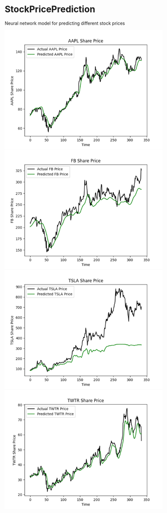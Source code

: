 # StockPricePrediction
Neural network model for predicting different stock prices


![alt text](https://github.com/kaancorum-git/StockPricePrediction/blob/main/Apple.png)
![alt text](https://github.com/kaancorum-git/StockPricePrediction/blob/main/Facebookpng.png)
![alt text](https://github.com/kaancorum-git/StockPricePrediction/blob/main/Tesla.png)
![alt text](https://github.com/kaancorum-git/StockPricePrediction/blob/main/Twitter.png)
